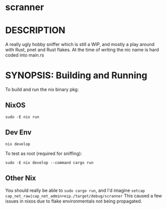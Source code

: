 # scranner

# DESCRIPTION

A really ugly hobby sniffer which is still a WIP, and mostly a play around with Rust, pnet and Rust flakes. 
At the time of writing the nic name is hard coded into main.rs


# SYNOPSIS: Building and Running

To build and run the nix binary pkg:


## NixOS

```
sudo -E nix run
```

## Dev Env

```
nix develop

```

To test as root (required for sniffing):
```
sudo -E nix develop --command cargo run
```

## Other Nix

You should really be able to `sudo cargo run`, and I'd imagine `setcap cap_net_raw|cap_net_admin+eip./target/debug/scranner`
This caused a few issues in nixos due to flake environmentals not being propagated.



